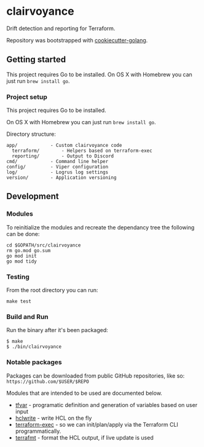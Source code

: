 # clairvoyance
Drift detection and reporting for Terraform.

Repository was bootstrapped with [cookiecutter-golang](https://github.com/lacion/cookiecutter-golang).

## Getting started
This project requires Go to be installed. On OS X with Homebrew you can just run `brew install go`.

### Project setup
This project requires Go to be installed. 

On OS X with Homebrew you can just run `brew install go`.


Directory structure:

```
app/            - Custom clairvoyance code
  terraform/        - Helpers based on terraform-exec
  reporting/        - Output to Discord
cmd/            - Command line helper
config/         - Viper configuration
log/            - Logrus log settings
version/        - Application versioning
```

## Development
### Modules
To reinitialize the modules and recreate the dependancy tree the following can be done:

```
cd $GOPATH/src/clairvoyance
rm go.mod go.sum
go mod init
go mod tidy
```

### Testing
From the root directory you can run:

``make test``

### Build and Run
Run the binary after it's been packaged:
```console
$ make
$ ./bin/clairvoyance
```

### Notable packages
Packages can be downloaded from public GitHub repositories, like so:
`https://github.com/$USER/$REPO`

Modules that are intended to be used are documented below.
- [tfvar](https://github.com/shihanng/tfvar) - programatic definition and generation of variables based on user input
- [hclwrite](https://github.com/hashicorp/hcl/tree/v2.0.0/hclwrite) - write HCL on the fly
- [terraform-exec](https://github.com/kmoe/terraform-exec) - so we can init/plan/apply via the Terraform CLI programmatically.
- [terrafmt](https://github.com/terrycain/terrafmt) - format the HCL output, if live update is used
